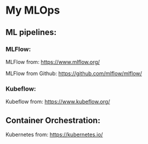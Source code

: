 # My MLOps

## ML pipelines:

### MLFlow:

MLFlow from: https://www.mlflow.org/

MLFlow from Github: https://github.com/mlflow/mlflow/

### Kubeflow:

Kubeflow from: https://www.kubeflow.org/

## Container Orchestration:

Kubernetes from: https://kubernetes.io/


